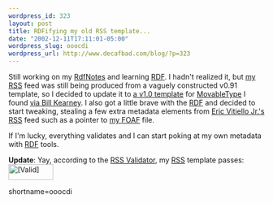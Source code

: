 ```yaml
--- 
wordpress_id: 323
layout: post
title: RDFifying my old RSS template...
date: "2002-12-11T17:11:01-05:00"
wordpress_slug: ooocdi
wordpress_url: http://www.decafbad.com/blog/?p=323
---
```

<p>Still working on my <a href="http://www.decafbad.com/twiki/bin/view/Main/RdfNotes">RdfNotes</a> and learning <a href="http://www.decafbad.com/twiki/bin/view/Main/RDF">RDF</a>.  I hadn't realized it, but <a href="http://www.decafbad.com/newslog.xml">my <a href="http://www.decafbad.com/twiki/bin/view/Main/RSS">RSS</a> feed</a> was still being produced from a vaguely constructed v0.91 template, so I decided to update it to <a href="http://www.syndic8.com/~wkearney/blogs/syndic8/templates/leandro-mt-fix.html">a v1.0 template</a> for <a href="http://www.decafbad.com/twiki/bin/view/Main/MovableType">MovableType</a> I found <a href="http://www.syndic8.com/~wkearney/blogs/syndic8/archives/000038.html">via Bill Kearney</a>.  I also got a little brave with the <a href="http://www.decafbad.com/twiki/bin/view/Main/RDF">RDF</a> and decided to start tweaking, stealing a few extra metadata elements from <a href="http://www.perceive.net/xml/articles.xml">Eric Vitiello Jr.'s <a href="http://www.decafbad.com/twiki/bin/view/Main/RSS">RSS</a> feed</a> such as a pointer to <a href="http://www.decafbad.com/downloads/lmo-foaf.rdf">my <a href="http://www.decafbad.com/twiki/bin/view/Main/FOAF">FOAF</a> file</a>.</p>
<p>If I'm lucky, everything validates and I can start poking at my own metadata with <a href="http://www.decafbad.com/twiki/bin/view/Main/RDF">RDF</a> tools.</p>
<p><b>Update</b>: Yay, according to the <a href="http://feeds.archive.org/validator/">RSS Validator</a>, my <a href="http://www.decafbad.com/twiki/bin/view/Main/RSS">RSS</a> template passes: <a href="http://feeds.archive.org/validator/check?url=http://www.decafbad.com/newslog.xml"><img src="http://www.decafbad.com/images/valid-rss.png" alt="[Valid]" title="Validate my feed" width="88" height="31" /></a></p>
<!--more-->
shortname=ooocdi
